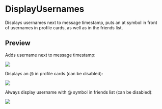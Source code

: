 # DisplayUsernames
Displays usernames next to message timestamp, puts an at symbol in front of usernames in profile cards, as well as in the friends list.
## Preview
Adds username next to message timestamp:

![](https://raw.githubusercontent.com/HudsonGTV/BetterDiscordPlugins/main/PREVIEW_IMAGES/DisplayUsernameP1.jpg)

Displays an @ in profile cards (can be disabled):

![](https://raw.githubusercontent.com/HudsonGTV/BetterDiscordPlugins/main/PREVIEW_IMAGES/DisplayUsernameP2.jpg)

Always display username with @ symbol in friends list (can be disabled):

![](https://raw.githubusercontent.com/HudsonGTV/BetterDiscordPlugins/main/PREVIEW_IMAGES/DisplayUsernameP3.jpg)
